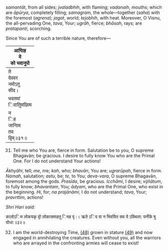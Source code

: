 *samantāt*, from all sides; *jvaladbhih*, with flaming; *vadanaih*, mouths; which are *āpūrya*, completely filling; *samagram*, the whole—together (*saha*) with the foremost (*agrena*); *jagat*, world; *tejobhih*, with heat. Moreover, O Visnu, the all-pervading One, *tava*, Your; *ugrāh*, fierce; *bhāsah*, rays; are *pratapanti*, scorching.

Since You are of such a terrible nature, therefore—

| आयािह<br>मे<br>को भवानुपो            |
|--------------------------------------|
| ते<br>देववर<br>नमोऽतु<br>सीद।        |
| भवतमां<br>िवातुिमछािम                |
| न<br>िह<br>जानािम<br>तव<br>वृिम्॥३१॥ |

31. Tell me who You are, fierce in form. Salutation be to you, O supreme Bhagavān; be gracious. I desire to fully know You who are the Primal One. For I do not understand Your actions!

*Ākhyāhi*, tell; *me*, me; *kah*, who; *bhavān*, You are; *ugrarūpah*, fierce in form. *Namah*, salutation; *astu*, be; *te*, to You; *deva-vara*, O supreme Bhagavān, foremost among the gods. *Prasīda*, be gracious. *Icchāmi*, I desire; *vijñātum*, to fully know; *bhavantam*, You; *ādyam*, who are the Primal One, who exist in the beginning. *Hi*, for; *na prajānāmi*, I do not understand; *tava*, Your; *pravrttim*, actions!

*Shri Hari said:*

कालोऽिम लोकयकृ वृो लोकासमाहतु िमह वृ :। ऋते ऽिप वा न भिवयित सव ये ऽविथता: यनीके षु योधा:॥३२॥

32. I am the world-destroying Time, [\(48\)](#page--1-0) grown in stature [\(49\)](#page--1-1) and now engaged in annihilating the creatures. Even without you, all the warriors who are arrayed in the confronting armies will cease to exist!